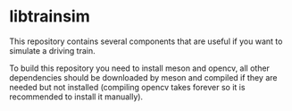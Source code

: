 # libtrainsim

This repository contains several components that are useful if you want to simulate a driving train.

To build this repository you need to install meson and opencv, all other dependencies should be downloaded by meson and compiled if they are needed but not installed (compiling opencv takes forever so it is recommended to install it manually).
